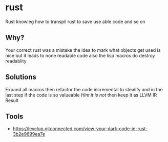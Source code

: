 # rust
Rust knowleg how to transpil rust to save use able code and so on


## Why?
Your correct rust was a mistake the idea to mark what objects get used is nice but it leads to none readable code also the lisp macros do destroy readablity 

## Solutions
Expand all macros then refactor the code incremental to stealify and in the last step if the code is so valueable *Hint it is not* then keep it as LLVM IR Result

## Tools
- https://levelup.gitconnected.com/view-your-dark-code-in-rust-3b2e9699ea7e
